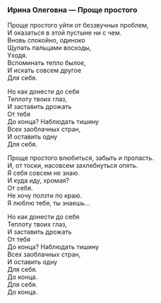 ### Ирина Олеговна — Проще простого  

Проще простого уйти от беззвучных проблем,  
И оказаться в этой пустыне ни с чем.  
Вновь спокойно, одиноко  
Щупать пальцами восходы,  
Уходя.  
Вспоминать тепло былое,   
И искать совсем другое  
Для себя.  

Но как донести до себя  
Теплоту твоих глаз,  
И заставить дрожать  
От тебя  
До конца? Наблюдать тишину  
Всех заоблачных стран,  
И оставить одну  
Для себя.  

Проще простого влюбиться, забыть и пропасть.  
И, от тоски, насовсем захлебнуться опять.  
Я себя совсем не знаю.   
И куда иду, хромая?  
От себя.  
Не хочу ползти по краю.  
Я люблю тебя, ты знаешь…  

Но как донести до себя  
Теплоту твоих глаз,  
И заставить дрожать  
От тебя  
До конца? Наблюдать тишину  
Всех заоблачных стран,  
И оставить одну  
Для себя.  
До конца.  
Для себя.  
До конца.  
